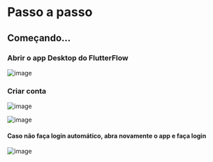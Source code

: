# Passo a passo

## Começando... 

### Abrir o app Desktop do FlutterFlow

![image](https://github.com/user-attachments/assets/ee787380-b78e-4994-805f-4cd4731a2306)

### Criar conta

![image](https://github.com/user-attachments/assets/7fee82bc-9659-4922-9009-664d29f8e124)

![image](https://github.com/user-attachments/assets/b8496e0c-b1f5-4a1f-9bd3-c1cfa458a368)

#### Caso não faça login automático, abra novamente o app e faça login

![image](https://github.com/user-attachments/assets/50a78d1c-6c84-454e-8896-3030f593bf50)

